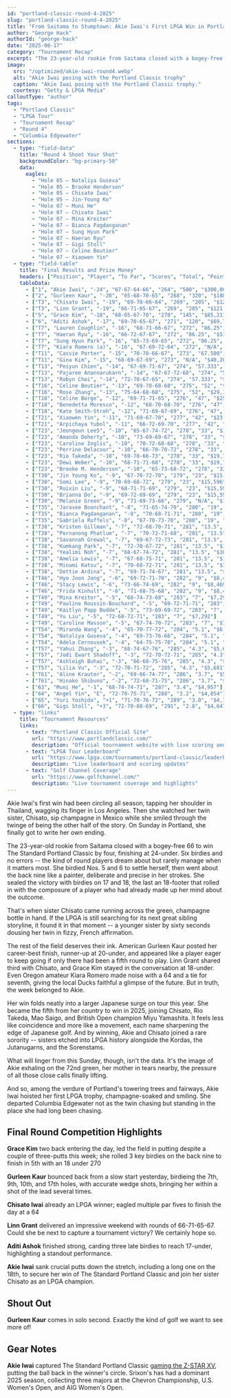 ```yaml
---
id: "portland-classic-round-4-2025"
slug: "portland-classic-round-4-2025"
title: "From Saitama to Stumptown: Akie Iwai's First LPGA Win in Portland"
author: "George Hack"
authorId: "george-hack"
date: "2025-08-17"
category: "Tournament Recap"
excerpt: "The 23-year-old rookie from Saitama closed with a bogey-free 66 to win The Standard Portland Classic by four, finishing at 24-under. Six birdies and no errors -- the kind of round players dream about but rarely manage when it matters most."
image:
  src: "/optimized/akie-iwai-round4.webp"
  alt: "Akie Iwai posing with the Portland Classic trophy"
  caption: "Akie Iwai posing with the Portland Classic trophy."
  courtesy: "Getty & LPGA Media"
calloutType: "author"
tags:
  - "Portland Classic"
  - "LPGA Tour"
  - "Tournament Recap"
  - "Round 4"
  - "Columbia Edgewater"
sections:
  - type: "field-data"
    title: "Round 4 Shoot Your Shot"
    backgroundColor: "bg-primary-50"
    data:
      eagles:
        - "Hole 05 – Nataliya Guseva"
        - "Hole 05 – Brooke Henderson"
        - "Hole 05 – Chisato Iwai"
        - "Hole 05 – Jin-Young Ko"
        - "Hole 07 – Muni He"
        - "Hole 07 – Chisato Iwai"
        - "Hole 07 – Mina Kreiter"
        - "Hole 07 – Bianca Pagdanganan"
        - "Hole 07 – Sung Hyun Park"
        - "Hole 07 – Haeran Ryu"
        - "Hole 07 – Gigi Stoll"
        - "Hole 07 – Celine Boutier"
        - "Hole 07 – Xiaowen Yin"
  - type: "field-table"
    title: "Final Results and Prize Money"
    headers: ["Position", "Player", "To Par", "Scores", "Total", "Points", "Prize Money"]
    tableData:
      - ["1", "Akie Iwai", "-24", "67-67-64-66", "264", "500", "$300,000"]
      - ["2", "Gurleen Kaur", "-20", "65-68-70-65", "268", "320", "$188,651"]
      - ["T3", "Chisato Iwai", "-19", "69-70-66-64", "269", "205", "$121,360"]
      - ["T3", "Linn Grant", "-19", "66-71-65-67", "269", "205", "$121,360"]
      - ["5", "Grace Kim", "-18", "68-65-67-70", "270", "145", "$85,211"]
      - ["6", "Aditi Ashok", "-17", "69-70-65-67", "271", "120", "$69,718"]
      - ["T7", "Lauren Coughlin", "-16", "68-71-66-67", "272", "86.25", "$51,815"]
      - ["T7", "Haeran Ryu", "-16", "66-72-67-67", "272", "86.25", "$51,815"]
      - ["T7", "Sung Hyun Park", "-16", "65-73-69-65", "272", "86.25", "$51,815"]
      - ["T7", "Kiara Romero (a)", "-16", "67-69-72-64", "272", "N/A", "$0"]
      - ["T11", "Cassie Porter", "-15", "70-70-66-67", "273", "67.500", "$40,281"]
      - ["T11", "Gina Kim", "-15", "68-69-67-69", "273", "N/A", "$40,281"]
      - ["T13", "Peiyun Chien", "-14", "67-69-71-67", "274", "57.333", "$33,946"]
      - ["T13", "Pajaree Anannarukarn", "-14", "67-67-72-68", "274", "57.333", "$33,946"]
      - ["T13", "Robyn Choi", "-14", "72-70-67-65", "274", "57.333", "$33,946"]
      - ["T16", "Celine Boutier", "-13", "69-70-68-68", "275", "52", "$29,126"]
      - ["T16", "Rose Zhang", "-13", "75-64-68-68", "275", "52", "$29,126"]
      - ["T18", "Celine Borge", "-12", "69-71-71-65", "276", "47", "$25,684"]
      - ["T18", "Benedetta Moresco", "-12", "68-70-68-70", "276", "47", "$25,684"]
      - ["T18", "Kate Smith-Stroh", "-12", "71-69-67-69", "276", "47", "$25,684"]
      - ["T21", "Xiaowen Yin", "-11", "71-69-67-70", "277", "42", "$23,342"]
      - ["T21", "Arpichaya Yubol", "-11", "66-72-69-70", "277", "42", "$23,342"]
      - ["T23", "Jeongeun Lee5", "-10", "65-67-74-72", "278", "33", "$19,772"]
      - ["T23", "Amanda Doherty", "-10", "73-69-69-67", "278", "33", "$19,772"]
      - ["T23", "Caroline Inglis", "-10", "70-72-68-68", "278", "33", "$19,772"]
      - ["T23", "Perrine Delacour", "-10", "66-70-70-72", "278", "33", "$19,772"]
      - ["T23", "Rio Takeda", "-10", "69-70-66-73", "278", "33", "$19,772"]
      - ["T23", "Dewi Weber", "-10", "68-71-71-68", "278", "33", "$19,772"]
      - ["T23", "Brooke M. Henderson", "-10", "65-73-68-72", "278", "33", "$19,772"]
      - ["T30", "Jin Young Ko", "-9", "67-70-72-70", "279", "23", "$15,596"]
      - ["T30", "Somi Lee", "-9", "70-69-68-72", "279", "23", "$15,596"]
      - ["T30", "Ruixin Liu", "-9", "68-71-71-69", "279", "23", "$15,596"]
      - ["T30", "Brianna Do", "-9", "69-72-69-69", "279", "23", "$15,596"]
      - ["T30", "Melanie Green", "-9", "71-69-73-66", "279", "N/A", "$15,596"]
      - ["T35", "Jaravee Boonchant", "-8", "71-65-74-70", "280", "19", "$13,220"]
      - ["T35", "Bianca Pagdanganan", "-8", "70-68-71-71", "280", "19", "$13,220"]
      - ["T35", "Gabriela Ruffels", "-8", "67-70-73-70", "280", "19", "$13,220"]
      - ["T38", "Kristen Gillman", "-7", "72-68-70-71", "281", "13.5", "$10,574"]
      - ["T38", "Pornanong Phatlum", "-7", "70-72-71-68", "281", "13.5", "$10,574"]
      - ["T38", "Savannah Grewal", "-7", "69-67-72-73", "281", "13.5", "$10,574"]
      - ["T38", "Kumkang Park", "-7", "72-70-67-72", "281", "13.5", "$10,574"]
      - ["T38", "Yealimi Noh", "-7", "68-67-74-72", "281", "13.5", "$10,574"]
      - ["T38", "Amelia Lewis", "-7", "67-68-75-71", "281", "13.5", "$10,574"]
      - ["T38", "Minami Katsu", "-7", "70-68-72-71", "281", "13.5", "$10,574"]
      - ["T38", "Dottie Ardina", "-7", "69-71-74-67", "281", "13.5", "$10,574"]
      - ["T46", "Hyo Joon Jang", "-6", "69-72-71-70", "282", "9", "$8,469"]
      - ["T46", "Stacy Lewis", "-6", "73-66-74-69", "282", "9", "$8,469"]
      - ["T46", "Frida Kinhult", "-6", "71-68-75-68", "282", "9", "$8,469"]
      - ["T49", "Mina Kreiter", "-5", "68-74-73-68", "283", "7", "$7,292"]
      - ["T49", "Pauline Roussin-Bouchard", "-5", "69-72-71-71", "283", "7", "$7,292"]
      - ["T49", "Kaitlyn Papp Budde", "-5", "73-69-69-72", "283", "7", "$7,292"]
      - ["T49", "Yu Liu", "-5", "72-68-72-71", "283", "7", "$7,292"]
      - ["T49", "Caroline Masson", "-5", "67-74-70-72", "283", "7", "$7,292"]
      - ["T54", "Miranda Wang", "-4", "65-70-77-72", "284", "5.1", "$6,404"]
      - ["T54", "Nataliya Guseva", "-4", "69-73-76-66", "284", "5.1", "$6,404"]
      - ["T54", "Adela Cernousek", "-4", "64-75-75-70", "284", "5.1", "$6,404"]
      - ["T57", "Yahui Zhang", "-3", "68-74-67-76", "285", "4.3", "$5,681"]
      - ["T57", "Jodi Ewart Shadoff", "-3", "72-70-72-71", "285", "4.3", "$5,681"]
      - ["T57", "Ashleigh Buhai", "-3", "66-68-75-76", "285", "4.3", "$5,681"]
      - ["T57", "Lilia Vu", "-3", "72-70-71-72", "285", "4.3", "$5,681"]
      - ["T61", "Aline Krauter", "-2", "69-66-74-77", "286", "3.7", "$5,113"]
      - ["T61", "Hinako Shibuno", "-2", "72-68-71-75", "286", "3.7", "$5,113"]
      - ["63", "Muni He", "-1", "68-74-74-71", "287", "3.4", "$4,957"]
      - ["64", "Angel Yin", "E", "72-70-75-71", "288", "3.2", "$4,854"]
      - ["65", "Yuri Yoshida", "+1", "71-70-76-72", "289", "3.0", "$4,752"]
      - ["66", "Gigi Stoll", "+3", "72-70-80-69", "291", "2.8", "$4,647"]
  - type: "links"
    title: "Tournament Resources"
    links:
      - text: "Portland Classic Official Site"
        url: "https://www.portlandclassic.com/"
        description: "Official tournament website with live scoring and information"
      - text: "LPGA Tour Leaderboard"
        url: "https://www.lpga.com/tournaments/portland-classic/leaderboard"
        description: "Live leaderboard and scoring updates"
      - text: "Golf Channel Coverage"
        url: "https://www.golfchannel.com/"
        description: "Live tournament coverage and highlights"
---
```


Akie Iwai's first win had been circling all season, tapping her shoulder in Thailand, wagging its finger in Los Angeles. Then she watched her twin sister, Chisato, sip champagne in Mexico while she smiled through the twinge of being the other half of the story. On Sunday in Portland, she finally got to write her own ending.

The 23-year-old rookie from Saitama closed with a bogey-free 66 to win The Standard Portland Classic by four, finishing at 24-under. Six birdies and no errors -- the kind of round players dream about but rarely manage when it matters most. She birdied Nos. 5 and 6 to settle herself, then went about the back nine like a painter, deliberate and precise in her strokes. She sealed the victory with birdies on 17 and 18, the last an 18-footer that rolled in with the composure of a player who had already made up her mind about the outcome.

That's when sister Chisato came running across the green, champagne bottle in hand. If the LPGA is still searching for its next great sibling storyline, it found it in that moment -- a younger sister by sixty seconds dousing her twin in fizzy, French affirmation.

The rest of the field deserves their ink. American Gurleen Kaur posted her career-best finish, runner-up at 20-under, and appeared like a player eager to keep going if only there had been a fifth round to play. Linn Grant shared third with Chisato, and Grace Kim stayed in the conversation at 18-under. Even Oregon amateur Kiara Romero made noise with a 64 and a tie for seventh, giving the local Ducks faithful a glimpse of the future. But in truth, the week belonged to Akie.

Her win folds neatly into a larger Japanese surge on tour this year. She became the fifth from her country to win in 2025, joining Chisato, Rio Takeda, Mao Saigo, and British Open champion Miyu Yamashita. It feels less like coincidence and more like a movement, each name sharpening the edge of Japanese golf. And by winning, Akie and Chisato joined a rare sorority -- sisters etched into LPGA history alongside the Kordas, the Jutanugarns, and the Sorenstams.

What will linger from this Sunday, though, isn't the data. It's the image of Akie exhaling on the 72nd green, her mother in tears nearby, the pressure of all those close calls finally lifting.

And so, among the verdure of Portland's towering trees and fairways, Akie Iwai hoisted her first LPGA trophy, champagne-soaked and smiling. She departed Columbia Edgewater not as the twin chasing but standing in the place she had long been chasing.

## Final Round Competition Highlights

**Grace Kim** two back entering the day, led the field in putting despite a couple of three-putts this week; she rolled 3 key birdies on the back nine to finish in 5th with an 18 under 270

**Gurleen Kaur** bounced back from a slow start yesterday, birdieing the 7th, 9th, 10th, and 17th holes, with accurate wedge shots, bringing her within a shot of the lead several times.

**Chisato Iwai** already an LPGA winner; eagled multiple par fives to finish the day at a 64

**Linn Grant** delivered an impressive weekend with rounds of 66-71-65-67. Could she be next to capture a tournament victory? We certainly hope so.

**Aditi Ashok** finished strong, carding three late birdies to reach 17-under, highlighting a standout performance.

**Akie Iwai** sank crucial putts down the stretch, including a long one on the 18th, to secure her win of The Standard Portland Classic and join her sister Chisato as an LPGA champion.

## Shout Out

**Gurleen Kaur** comes in solo second. Exactly the kind of golf we want to see more of!

## Gear Notes

**Akie Iwai** captured The Standard Portland Classic [gaming the Z-STAR XV](https://us.dunlopsports.com/srixon/steady-dominance-products/z-star-xv-golf-balls/10360119.html), putting the ball back in the winner's circle. Srixon's has had a dominant 2025 season, collecting three majors at the Chevron Championship, U.S. Women's Open, and AIG Women's Open.
